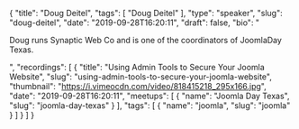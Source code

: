 {
  "title": "Doug Deitel",
  "tags": [
    "Doug Deitel"
  ],
  "type": "speaker",
  "slug": "doug-deitel",
  "date": "2019-09-28T16:20:11",
  "draft": false,
  "bio": "<p>Doug runs Synaptic Web Co and is one of the coordinators of JoomlaDay Texas.</p>",
  "recordings": [
    {
      "title": "Using Admin Tools to Secure Your Joomla Website",
      "slug": "using-admin-tools-to-secure-your-joomla-website",
      "thumbnail": "https://i.vimeocdn.com/video/818415218_295x166.jpg",
      "date": "2019-09-28T16:20:11",
      "meetups": [
        {
          "name": "Joomla Day Texas",
          "slug": "joomla-day-texas"
        }
      ],
      "tags": [
        {
          "name": "joomla",
          "slug": "joomla"
        }
      ]
    }
  ]
}